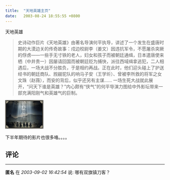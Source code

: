 ```yaml
---
title:  "天地英雄主页"
date:   2003-08-24 18:55:55 +0800
---
```


天地英雄

> 史诗动作巨片《天地英雄》由著名导演何平执导，讲述了一个发生在盛唐时期的大漠边关的传奇故事：戍边校尉李（姜文）因违抗军令，不愿屠杀突厥的俘虏――一些手无寸铁的老人，妇女和孩子而被朝廷通缉，日本遣唐使来栖（中井贵一）因屡请回国而被朝廷贬为捕快，派往西域缉拿逃犯，二人相遇后，一场大战不分胜负，于是相约再战。正在此时，他们迎头碰上了护送经书的朝廷商队、觊觎驼队的响马子安（王学圻）、曾被李所救的将军之女文珠（赵薇），而安的背后，似乎还另有主谋...... 一场生死大战就此展开，“问天下谁是英雄？”内心颇有“侠气”的何平导演力图给中外影坛带来一部充满阳刚气和英雄气的巨制。

![](/images/2011/movie/tdyx.gif)  

下半年期待的影片也很多咯。。。。  


## 评论

*****
**匿名** 在 *2003-09-02 16:42:54* 说: 哪有双旗镇刀客？

